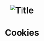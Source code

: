<div align="center"">

# ![Title](https://avatars.githubusercontent.com/u/100209677?s=200&v=4)
# Cookies

</div>
